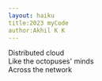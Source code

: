 ```yaml
---
layout: haiku
title:2023 myCode
author:Akhil K K
---
```


Distributed cloud <br>
Like the octopuses' minds <br>
Across the network <br>
